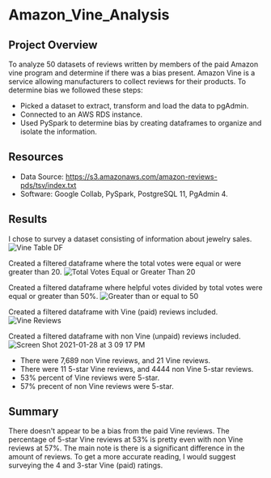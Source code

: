 # Amazon_Vine_Analysis

## Project Overview
To analyze 50 datasets of reviews written by members of the paid Amazon vine program and determine if there was a bias present. Amazon Vine is a service allowing manufacturers to collect reviews for their products. To determine bias we followed these steps:

- Picked a dataset to extract, transform and load the data to pgAdmin.
- Connected to an AWS RDS instance.
- Used PySpark to determine bias by creating dataframes to organize and isolate the information. 

## Resources
- Data Source: https://s3.amazonaws.com/amazon-reviews-pds/tsv/index.txt
- Software: Google Collab, PySpark, PostgreSQL 11, PgAdmin 4. 

## Results 
I chose to survey a dataset consisting of information about jewelry sales. 
![Vine Table DF](https://user-images.githubusercontent.com/71476009/106196631-46b1ec00-6177-11eb-9690-c460cb1e4dde.png)

Created a filtered dataframe where the total votes were equal or were greater than 20. 
![Total Votes Equal or Greater Than 20](https://user-images.githubusercontent.com/71476009/106198791-19b30880-617a-11eb-8e38-c7841cfc5f3a.png)

Created a filtered dataframe where helpful votes divided by total votes were equal or greater than 50%. 
![Greater than or equal to 50](https://user-images.githubusercontent.com/71476009/106199030-6f87b080-617a-11eb-9561-9727685e4f53.png)

Created a filtered dataframe with Vine (paid) reviews included. 
![Vine Reviews](https://user-images.githubusercontent.com/71476009/106199210-bc6b8700-617a-11eb-9c23-8ac067b1e7f1.png)

Created a filtered dataframe with non Vine (unpaid) reviews included. 
![Screen Shot 2021-01-28 at 3 09 17 PM](https://user-images.githubusercontent.com/71476009/106199269-cf7e5700-617a-11eb-867b-aeae88d0eb25.png)

- There were 7,689 non Vine reviews, and 21 Vine reviews. 
- There were 11 5-star Vine reviews, and 4444 non Vine 5-star reviews. 
- 53% percent of Vine reviews were 5-star.
- 57% precent of non Vine reviews were 5-star. 


## Summary
There doesn't appear to be a bias from the paid Vine reviews. The percentage of 5-star Vine reviews at 53% is pretty even with non Vine reviews at 57%. The main note is there is a significant difference in the amount of reviews. To get a more accurate reading, I would suggest surveying the 4 and 3-star Vine (paid) ratings. 

